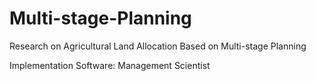 # Multi-stage-Planning
Research on Agricultural Land Allocation Based on Multi-stage Planning 

Implementation Software: Management Scientist 
